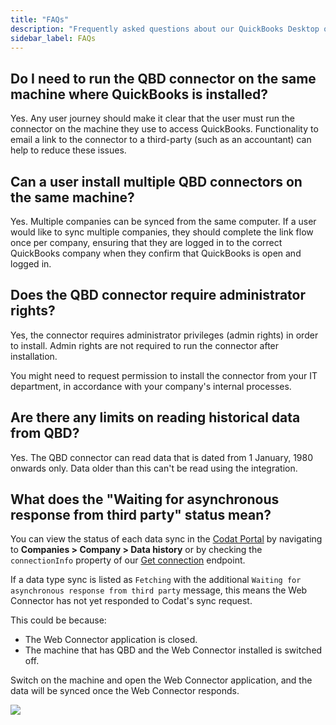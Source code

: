 ```yaml
---
title: "FAQs"
description: "Frequently asked questions about our QuickBooks Desktop on-premise connector."
sidebar_label: FAQs
---
```


## Do I need to run the QBD connector on the same machine where QuickBooks is installed?

Yes. Any user journey should make it clear that the user must run the connector on the machine they use to access QuickBooks. Functionality to email a link to the connector to a third-party (such as an accountant) can help to reduce these issues.

## Can a user install multiple QBD connectors on the same machine?

Yes. Multiple companies can be synced from the same computer. If a user would like to sync multiple companies, they should complete the link flow once per company, ensuring that they are logged in to the correct QuickBooks company when they confirm that QuickBooks is open and logged in.

## Does the QBD connector require administrator rights?

Yes, the connector requires administrator privileges (admin rights) in order to install. Admin rights are not required to run the connector after installation.

You might need to request permission to install the connector from your IT department, in accordance with your company's internal processes.

## Are there any limits on reading historical data from QBD?

Yes. The QBD connector can read data that is dated from 1 January, 1980 onwards only. Data older than this can't be read using the integration.

## What does the "Waiting for asynchronous response from third party" status mean?

You can view the status of each data sync in the [Codat Portal](https://app.codat.io) by navigating to **Companies > Company > Data history** or by checking the `connectionInfo` property of our [Get connection](https://docs.codat.io/platform-api#/operations/get-connection) endpoint. 

If a data type sync is listed as `Fetching` with the additional `Waiting for asynchronous response from third party` message, this means the Web Connector has not yet responded to Codat's sync request. 

This could be because:
- The Web Connector application is closed.
- The machine that has QBD and the Web Connector installed is switched off. 

Switch on the machine and open the Web Connector application, and the data will be synced once the Web Connector responds. 

<img src="/img/integrations/accounting/quickbooksdesktop/read-history-fetching-waiting-for-async-response.png" />
